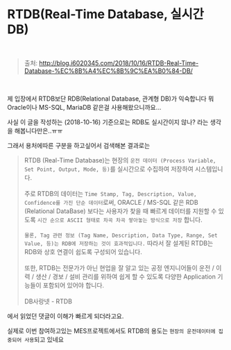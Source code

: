 # RTDB(Real-Time Database, 실시간 DB)

<br/>

> 출처: http://blog.i6020345.com/2018/10/16/RTDB-Real-Time-Database-%EC%8B%A4%EC%8B%9C%EA%B0%84-DB/

<br/>

제 입장에서 RTDB보단 RDB(Relational Database, 관계형 DB)가 익숙합니다 뭐 Oracle이나 MS-SQL, MariaDB 같은걸 사용해왔으니까요…

사실 이 글을 작성하는 (2018-10-16) 기준으로는 RDB도 실시간이지 않나? 라는 생각을 해봅니다만은..ㅠㅠ

그래서 용처에따른 구분을 하고싶어서 검색해본 결과로는

> RTDB (Real-Time Database)는 현장의 `운전 데이터 (Process Variable, Set Point, Output, Mode, 등)`를 실시간으로 수집하여 저장하여 시스템입니다.<br/><br/>
> 주로 RTDB의 데이터는 `Time Stamp, Tag, Description, Value, Confidence를 가진 단순 데이터`로써, ORACLE / MS-SQL 같은 RDB (Relational DataBase) 보다는
> 사용자가 찾을 때 빠르게 데이터를 지원할 수 있도록 `시간 순으로 ASCII 형태로 차곡 차곡 쌓아놓는 방식으로 저장` 합니다.<br/><br/>
> `물론, Tag 관련 정보 (Tag Name, Description, Data Type, Range, Set Value, 등)는 RDB에 저장하는 것이 효과적입니다.`
> 따라서 잘 설계된 RTDB는 RDB와 상호 연결이 쉽도록 구성되어 있습니다.<br/><br/>
> 또한, RTDB는 전문가가 아닌 현업을 잘 알고 있는 공정 엔지니어들이 운전 / 이력 / 생산 / 경보 / 설비 관리를 위하여 쉽게 할 수 있도록
> 다양한 Application 기능들이 포함되어 있어야 합니다.<br/><br/>
> DB사랑넷 - RTDB

에서 읽었던 댓글이 이해가 빠르게 되더라고요.

실제로 이번 참여하고있는 MES프로젝트에서도 RTDB의 용도는 `현장의 운전데이터에 집중되어 사용`되고 있네요
